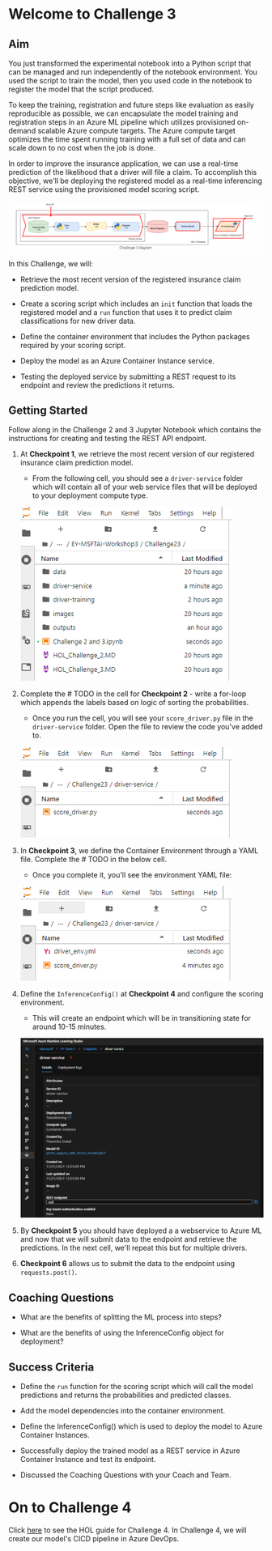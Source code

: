 # Welcome to Challenge 3


## Aim

You just transformed the experimental notebook into a Python script that can be managed and run independently of the notebook environment. You used the script to train the model, then you used code in the notebook to register the model that the script produced. 

To keep the training, registration and future steps like evaluation as easily reproducible as possible, we can encapsulate the model training and registration steps in an Azure ML pipeline which utilizes provisioned on-demand scalable Azure compute targets. The Azure compute target optimizes the time spent running training with a full set of data and can scale down to no cost when the job is done.

In order to improve the insurance application, we can use a real-time prediction of the likelihood that a driver will file a claim. To accomplish this objective, we'll be deploying the registered model as a real-time inferencing REST service using the provisioned model scoring script.

!['Challenge 3 Architecture'](/Challenge23/images/challenge3architecture.PNG)

In this Challenge, we will:

- Retrieve the most recent version of the registered insurance claim prediction model.

- Create a scoring script which includes an `init` function that loads the registered model and a `run` function that uses it to predict claim classifications for new driver data.

- Define the container environment that includes the Python packages required by your scoring script.

- Deploy the model as an Azure Container Instance service.

- Testing the deployed service by submitting a REST request to its endpoint and review the predictions it returns.

## Getting Started

Follow along in the Challenge 2 and 3 Jupyter Notebook which contains the instructions for creating and testing the REST API endpoint.

1. At **Checkpoint 1**, we retrieve the most recent version of our registered insurance claim prediction model. 

    - From the following cell, you should see a `driver-service` folder which will contain all of your web service files that will be deployed to your deployment compute type.

    !['Challenge 3 Architecture'](/Challenge23/images/challenge3_a.png)

2. Complete the # TODO in the cell for **Checkpoint 2** - write a for-loop which appends the labels based on logic of sorting the probabilities.

    - Once you run the cell, you will see your `score_driver.py` file in the `driver-service` folder. Open the file to review the code you've added to. 

    !['Challenge 3 Architecture'](/Challenge23/images/challenge3_b.png)

3. In **Checkpoint 3**, we define the Container Environment through a YAML file. Complete the # TODO in the below cell.

    - Once you complete it, you'll see the environment YAML file:

    !['Challenge 3 Architecture'](/Challenge23/images/challenge3_c.png)

4. Define the `InferenceConfig()` at **Checkpoint 4** and configure the scoring environment.

    - This will create an endpoint which will be in transitioning state for around 10-15 minutes.

    !['Challenge 2 Notebook'](/Challenge23/images/challenge3_e.png)

5. By **Checkpoint 5** you should have deployed a a webservice to Azure ML and now that we will submit data to the endpoint and retrieve the predictions. In the next cell, we'll repeat this but for multiple drivers.

6. **Checkpoint 6** allows us to submit the data to the endpoint using `requests.post()`.

## Coaching Questions

- What are the benefits of splitting the ML process into steps?

- What are the benefits of using the InferenceConfig object for deployment?

## Success Criteria

- Define the `run` function for the scoring script which will call the model predictions and returns the probabilities and predicted classes.

- Add the model dependencies into the container environment.

- Define the InferenceConfig() which is used to deploy the model to Azure Container Instances.

- Successfully deploy the trained model as a REST service in Azure Container Instance and test its endpoint.

- Discussed the Coaching Questions with your Coach and Team.

# On to Challenge 4
Click [here](https://github.com/tgokal/EY-MSFTAI-Workshop3/blob/master/Challenge4/HOL_Challenge_4.MD) to see the HOL guide for Challenge 4. In Challenge 4, we will create our model's CICD pipeline in Azure DevOps.


